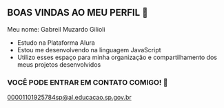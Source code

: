## BOAS VINDAS AO MEU PERFIL 💙

Meu nome: Gabreil Muzardo Gilioli

- Estudo na Plataforma Alura
- Estou me desenvolvendo na linguagem JavaScript
- Utilizo esses espaço para minha organizaçâo e compartilhamento dos meus projetos desenvolvidos

### VOCÊ  PODE ENTRAR EM CONTATO COMIGO! 📧

00001101925784sp@al.educacao.sp.gov.br
